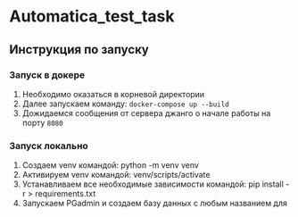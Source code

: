 # Automatica_test_task
## Инструкция по запуску 
### Запуск в докере
1. Необходимо оказаться в корневой директории 
2. Далее запускаем команду: `docker-compose up --build`
3. Дожидаемся сообщения от сервера джанго о начале работы на порту `8080`

### Запуск локально
1. Создаем venv командой: python -m venv venv
2. Активируем venv командой: venv/scripts/activate
3. Устанавливаем все необходимые зависимости командой: pip install -r > requirements.txt
4. Запускаем PGadmin и создаем базу данных с любым названием для 
